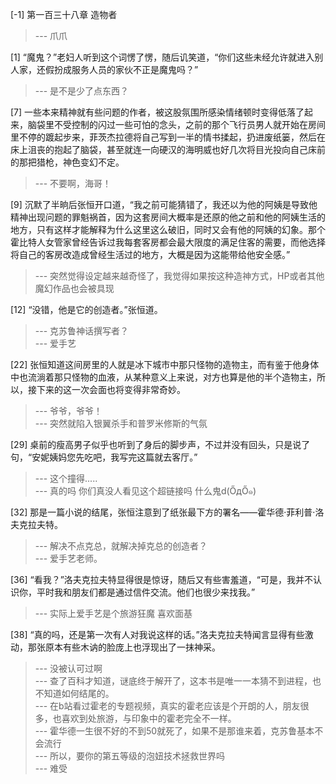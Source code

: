 
[-1] 第一百三十八章 造物者
>--- 爪爪<br>

[1] “魔鬼？”老妇人听到这个词愣了愣，随后讥笑道，“你们这些未经允许就进入别人家，还假扮成服务人员的家伙不正是魔鬼吗？”
>--- 是不是少了点东西？<br>

[7] 一些本来精神就有些问题的作者，被这股氛围所感染情绪顿时变得低落了起来，脑袋里不受控制的闪过一些可怕的念头，之前的那个飞行员男人就开始在房间里不停的踱起步来，菲茨杰拉德将自己写到一半的情书揉起，扔进废纸篓，然后在床上沮丧的抱起了脑袋，甚至就连一向硬汉的海明威也好几次将目光投向自己床前的那把猎枪，神色变幻不定。
>--- 不要啊，海哥！<br>

[9] 沉默了半晌后张恒开口道，“我之前可能猜错了，我还以为他的阿姨是导致他精神出现问题的罪魁祸首，因为这套房间大概率是还原的他之前和他的阿姨生活的地方，只有这样才能解释为什么这里这么破旧，同时又会有他的阿姨的幻象。那个霍比特人女管家曾经告诉过我每套客房都会最大限度的满足住客的需要，而他选择将自己的客房改造成曾经生活过的地方，大概是因为这能带给他安全感。”
>--- 突然觉得设定越来越奇怪了，我觉得如果按这种造神方式，HP或者其他魔幻作品也会被具现<br>

[12] “没错，他是它的创造者。”张恒道。
>--- 克苏鲁神话撰写者？<br>
>--- 爱手艺<br>

[22] 张恒知道这间房里的人就是冰下城市中那只怪物的造物主，而有鉴于他身体中也流淌着那只怪物的血液，从某种意义上来说，对方也算是他的半个造物主，所以，接下来的这一次会面也将变得非常奇妙。
>--- 爷爷，爷爷！<br>
>--- 突然就陷入银翼杀手和普罗米修斯的气氛<br>

[29] 桌前的瘦高男子似乎也听到了身后的脚步声，不过并没有回头，只是说了句，“安妮姨妈您先吃吧，我写完这篇就去客厅。”
>--- 这个撞得.....<br>
>--- 真的吗 你们真没人看见这个超链接吗 什么鬼d(ŐдŐ๑)<br>

[32] 那是一篇小说的结尾，张恒注意到了纸张最下方的署名——霍华德·菲利普·洛夫克拉夫特。
>--- 解决不点克总，就解决掉克总的创造者？<br>
>--- 爱手艺老师。<br>

[36] “看我？”洛夫克拉夫特显得很是惊讶，随后又有些害羞道，“可是，我并不认识你，平时我和朋友们都是通过信件交流。他们也很少来找我。”
>--- 实际上爱手艺是个旅游狂魔 喜欢面基<br>

[38] “真的吗，还是第一次有人对我说这样的话。”洛夫克拉夫特闻言显得有些激动，那张原本有些木讷的脸庞上也浮现出了一抹神采。
>--- 没被认可过啊<br>
>--- 查了百科才知道，谜底终于解开了，这本书是唯一一本猜不到进程，也不知道如何结尾的。<br>
>--- 在b站看过霍老的专题视频，真实的霍老应该是个开朗的人，朋友很多，也喜欢到处旅游，与印象中的霍老完全不一样。<br>
>--- 霍华德一生很不好的不到50就死了，如果不是那谁来着，克苏鲁基本不会流行<br>
>--- 所以，要你的第五等级的泡妞技术拯救世界吗<br>
>--- 难受<br>
